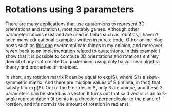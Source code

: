 # Rotations using 3 parameters

There are many applications that use quaternions to represent 3D orientations and rotations, most notably games.
Although other parameterizations exist and are used in fields such as robotics, I haven't seen many educational examples written in pure c code.
Other online blog posts such as [this one](http://marctenbosch.com/quaternions/) overcomplicate things in my opinion, and moreover revert back to an implementation related to quaternions.
In this example I show that it is possible to compute 3D orientations and rotations entirely devoid of any math related to quaternions using only basic linear algebra theory and properties of matrices.

In short, any rotation matrix R can be equal to exp(S), where S is a skew-symmetric matrix.
And there are multiple values of S (infinite, in fact) that satisfy R = exp(S).
Out of the 9 entries in S, only 3 are unique, and these 3 parameters can be stored as a vector.
It turns out that said vector is an axis-angle representation (it points in a direction perpendicular to the plane of rotation, and it's norm is the amount of rotation in radians).
